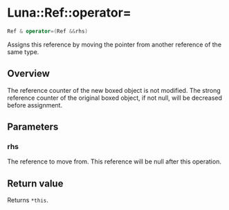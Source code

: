 # Luna::Ref::operator=

```c++
Ref & operator=(Ref &&rhs)
```

Assigns this reference by moving the pointer from another reference of the same type. 

## Overview
The reference counter of the new boxed object is not modified. The strong reference counter of the original boxed object, if not null, will be decreased before assignment. 

## Parameters
### rhs
The reference to move from. This reference will be null after this operation. 

## Return value
Returns `*this`. 

